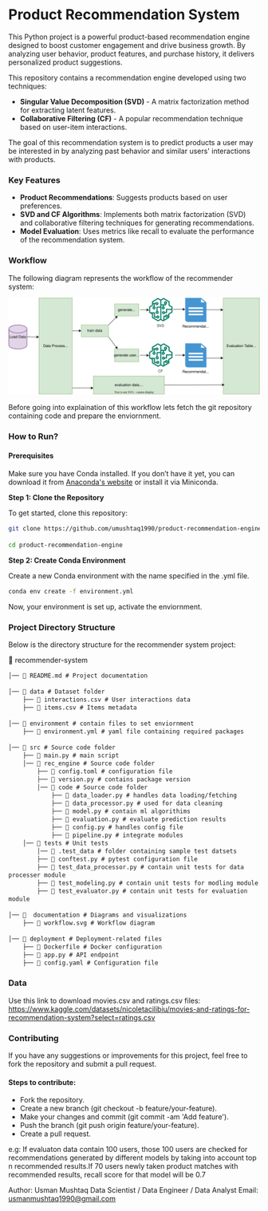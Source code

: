 # Product Recommendation System
This Python project is a powerful product-based recommendation engine designed to boost customer engagement and drive business growth. By analyzing user behavior, product features, and purchase history, it delivers personalized product suggestions.


This repository contains a recommendation engine developed using two techniques:

- **Singular Value Decomposition (SVD)** - A matrix factorization method for extracting latent features.
- **Collaborative Filtering (CF)** - A popular recommendation technique based on user-item interactions.

The goal of this recommendation system is to predict products a user may be interested in by analyzing past behavior and similar users' interactions with products.

### Key Features
- **Product Recommendations**: Suggests products based on user preferences.
- **SVD and CF Algorithms**: Implements both matrix factorization (SVD) and collaborative filtering techniques for generating recommendations.
- **Model Evaluation**: Uses metrics like recall to evaluate the performance of the recommendation system.

### Workflow

The following diagram represents the workflow of the recommender system:

![Workflow Diagram](documentation/workflow.svg)

Before going into explaination of this workflow lets fetch the git repository containing code and prepare the enviornment.

### How to Run?

#### Prerequisites
Make sure you have Conda installed. If you don’t have it yet, you can download it from [Anaconda's website](https://www.anaconda.com/products/distribution) or install it via Miniconda.

**Step 1: Clone the Repository**

To get started, clone this repository:

```bash
git clone https://github.com/umushtaq1990/product-recommendation-engine.git

cd product-recommendation-engine
```

**Step 2: Create Conda Environment**

Create a new Conda environment with the name specified in the .yml file.

```bash
conda env create -f environment.yml
```
Now, your environment is set up, activate the enviornment.


### Project Directory Structure

Below is the directory structure for the recommender system project:

📂 recommender-system

    │── 📄 README.md # Project documentation

    │── 📂 data # Dataset folder
        ├── 📄 interactions.csv # User interactions data
        ├── 📄 items.csv # Items metadata

    │── 📂 environment # contain files to set enviornment
        ├── 📄 environment.yml # yaml file containing required packages

    │── 📂 src # Source code folder
        ├── 📄 main.py # main script
        │── 📂 rec_engine # Source code folder
            ├── 📄 config.toml # configuration file
            ├── 📄 version.py # contains package version
            │── 📂 code # Source code folder
                ├── 📄 data_loader.py # handles data loading/fetching
                ├── 📄 data_processor.py # used for data cleaning
                ├── 📄 model.py # contain ml algorithims
                ├── 📄 evaluation.py # evaluate prediction results
                ├── 📄 config.py # handles config file
                ├── 📄 pipeline.py # integrate modules
        │── 📂 tests # Unit tests
            │── 📂 .test_data # folder containing sample test datsets
            ├── 📄 conftest.py # pytest configuration file
            ├── 📄 test_data_processor.py # contain unit tests for data processer module
            ├── 📄 test_modeling.py # contain unit tests for modling module
            ├── 📄 test_evaluator.py # contain unit tests for evaluation module

    │── 📂  documentation # Diagrams and visualizations
        ├── 📄 workflow.svg # Workflow diagram

    │── 📂 deployment # Deployment-related files
        ├── 📄 Dockerfile # Docker configuration
        ├── 📄 app.py # API endpoint
        ├── 📄 config.yaml # Configuration file

### Data
Use this link to download movies.csv and ratings.csv files: https://www.kaggle.com/datasets/nicoletacilibiu/movies-and-ratings-for-recommendation-system?select=ratings.csv


### Contributing
If you have any suggestions or improvements for this project, feel free to fork the repository and submit a pull request.

#### Steps to contribute:
- Fork the repository.
- Create a new branch (git checkout -b feature/your-feature).
- Make your changes and commit (git commit -am 'Add feature').
- Push the branch (git push origin feature/your-feature).
- Create a pull request.


e.g: If evaluaton data
contain 100 users,
those 100 users are
checked for
recommendations
generated
by different models
by taking into account
top n recommended
results.If 70 users
newly taken product matches with
recommended results, recall
score for that model
will be 0.7


Author: Usman Mushtaq
Data Scientist / Data Engineer / Data Analyst
Email: usmanmushtaq1990@gmail.com
